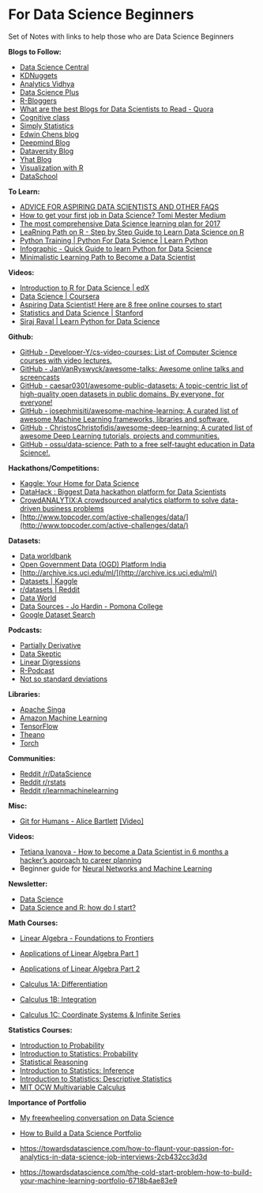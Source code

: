 # For Data Science Beginners
Set of Notes with links to help those who are Data Science Beginners

**Blogs to Follow:**
* [Data Science Central](http://www.datasciencecentral.com/)
* [KDNuggets](http://www.kdnuggets.com/)
* [Analytics Vidhya](https://www.analyticsvidhya.com/)
* [Data Science Plus](https://datascienceplus.com/)
* [R-Bloggers](https://www.r-bloggers.com/)
* [What are the best Blogs for Data Scientists to Read - Quora](https://www.quora.com/What-are-the-best-blogs-for-data-scientists-to-read)
* [Cognitive class](https://cognitiveclass.ai/blog/)
* [Simply Statistics](https://simplystatistics.org/)
* [Edwin Chens blog](http://blog.echen.me/)
* [Deepmind Blog](https://deepmind.com/blog/)
* [Dataversity Blog](http://www.dataversity.net/category/blogs/)
* [Yhat Blog](http://blog.yhat.com/)
* [Visualization with R](http://socviz.co/)
* [DataSchool](https://www.dataschool.io/)

**To Learn:**
* [ADVICE FOR ASPIRING DATA SCIENTISTS AND OTHER FAQS](https://yanirseroussi.com/2017/10/15/advice-for-aspiring-data-scientists-and-other-faqs/)
* [How to get your first job in Data Science?  Tomi Mester  Medium](https://medium.com/@datalab/how-to-break-into-the-data-science-market-f0e0b79b42f7)
* [The most comprehensive Data Science learning plan for 2017](https://www.analyticsvidhya.com/blog/2017/01/the-most-comprehensive-data-science-learning-plan-for-2017/)
* [LeaRning Path on R - Step by Step Guide to Learn Data Science on R](https://www.analyticsvidhya.com/learning-paths-data-science-business-analytics-business-intelligence-big-data/learning-path-r-data-science/)
* [Python Training | Python For Data Science | Learn Python](https://www.analyticsvidhya.com/learning-paths-data-science-business-analytics-business-intelligence-big-data/learning-path-data-science-python/)
* [Infographic - Quick Guide to learn Python for Data Science](https://www.analyticsvidhya.com/blog/2015/05/infographic-quick-guide-learn-python-data-science/)
* [Minimalistic Learning Path to Become a Data Scientist](https://hackernoon.com/minimalistic-learning-path-to-become-a-data-scientist-c0a4f614bd09)

**Videos:**
* [Introduction to R for Data Science | edX](https://www.edx.org/course/introduction-r-data-science-microsoft-dat204x-2)
* [Data Science | Coursera](https://www.coursera.org/specializations/jhu-data-science)
* [Aspiring Data Scientist! Here are 8 free online courses to start](https://medium.com/data36/wannabe-data-scientist-here-are-10-free-online-courses-to-start-693c4e230059)
* [Statistics and Data Science | Stanford](https://www.youtube.com/playlist?list=PLoROMvodv4rO5jY6RA1eFVcLVY2kJU_EL)
* [Siraj Raval | Learn Python for Data Science](https://www.youtube.com/watch?v=T5pRlIbr6gg&list=PL2-dafEMk2A6QKz1mrk1uIGfHkC1zZ6UU)

**Github:**
* [GitHub - Developer-Y/cs-video-courses: List of Computer Science courses with video lectures.](https://github.com/Developer-Y/cs-video-courses)
* [GitHub - JanVanRyswyck/awesome-talks: Awesome online talks and screencasts](https://github.com/JanVanRyswyck/awesome-talks)
* [GitHub - caesar0301/awesome-public-datasets: A topic-centric list of high-quality open datasets in public domains. By everyone, for everyone!](https://github.com/caesar0301/awesome-public-datasets)
* [GitHub - josephmisiti/awesome-machine-learning: A curated list of awesome Machine Learning frameworks, libraries and software.](https://github.com/josephmisiti/awesome-machine-learning)
* [GitHub - ChristosChristofidis/awesome-deep-learning: A curated list of awesome Deep Learning tutorials, projects and communities.](https://github.com/ChristosChristofidis/awesome-deep-learning)
* [GitHub - ossu/data-science: Path to a free self-taught education in Data Science!.](https://github.com/ossu/data-science)

**Hackathons/Competitions:**
* [Kaggle: Your Home for Data Science](https://www.kaggle.com/)
* [DataHack : Biggest Data hackathon platform for Data Scientists](https://datahack.analyticsvidhya.com/)
* [CrowdANALYTIX:A crowdsourced analytics platform to solve data-driven business problems](https://www.crowdanalytix.com/jq/solver.html)
* [http://www.topcoder.com/active-challenges/data/](http://www.topcoder.com/active-challenges/data/)

**Datasets:**
* [Data worldbank](http://data.worldbank.org/)
* [Open Government Data (OGD) Platform India](http://data.gov.in/)
* [http://archive.ics.uci.edu/ml/](http://archive.ics.uci.edu/ml/)
* [Datasets | Kaggle](https://www.kaggle.com/datasets)
* [r/datasets | Reddit](https://www.reddit.com/r/datasets/)
* [Data World](https://data.world/)
* [Data Sources - Jo Hardin - Pomona College](http://research.pomona.edu/johardin/datasources/)
* [Google Dataset Search](https://toolbox.google.com/datasetsearch)

**Podcasts:**
* [Partially Derivative](http://www.partiallyderivative.com/)
* [Data Skeptic](http://dataskeptic.com/)
* [Linear Digressions](http://lineardigressions.com/)
* [R-Podcast](https://r-podcast.org/)
* [Not so standard deviations](http://nssdeviations.com/)

**Libraries:**
* [Apache Singa](http://singa.apache.org/docs/overview.html)
* [Amazon Machine Learning](https://aws.amazon.com/machine-learning/)
* [TensorFlow](https://www.tensorflow.org/)
* [Theano](http://deeplearning.net/software/theano/)
* [Torch](http://torch.ch/)

**Communities:**
* [Reddit /r/DataScience](https://www.reddit.com/r/datascience/)
* [Reddit r/rstats](https://www.reddit.com/r/rstats/)
* [Reddit r/learnmachinelearning](https://www.reddit.com/r/learnmachinelearning/)

**Misc:**
* [Git for Humans - Alice Bartlett](https://speakerdeck.com/alicebartlett/git-for-humans) [[Video]](https://www.youtube.com/watch?v=eWxxfttcMts)

**Videos:**
* [Tetiana Ivanova - How to become a Data Scientist in 6 months a hacker’s approach to career planning](https://www.youtube.com/watch?v=rIofV14c0tc)
* Beginner guide for [Neural Networks and Machine Learning](https://www.youtube.com/user/shiffman/playlists?flow=grid&view=50&shelf_id=16)

**Newsletter:**
* [Data Science](https://www.datascienceweekly.org/)
* [Data Science and R: how do I start?](https://medium.com/@kierisi/data-science-and-r-how-do-i-start-7a87426e103e)

**Math Courses:**
* [Linear Algebra - Foundations to Frontiers](https://www.edx.org/course/linear-algebra-foundations-to-frontiers#!)
* [Applications of Linear Algebra Part 1](https://www.edx.org/course/applications-linear-algebra-part-1-davidsonx-d003x-1)
* [Applications of Linear Algebra Part 2](https://www.edx.org/course/applications-linear-algebra-part-2-davidsonx-d003x-2)

* [Calculus 1A: Differentiation](https://www.edx.org/course/calculus-1a-differentiation-mitx-18-01-1x-0)
* [Calculus 1B: Integration](https://www.edx.org/course/calculus-1b-integration-mitx-18-01-2x-0)
* [Calculus 1C: Coordinate Systems & Infinite Series](https://www.edx.org/course/calculus-1c-coordinate-systems-infinite-mitx-18-01-3x-0)

**Statistics Courses:**
* [Introduction to Probability](https://www.edx.org/course/introduction-probability-science-mitx-6-041x-2#.U3yb762SzIo)
* [Introduction to Statistics: Probability](https://www.edx.org/course/subject/data-analysis-statistics)
* [Statistical Reasoning](https://lagunita.stanford.edu/courses/OLI/StatReasoning/Open/about)
* [Introduction to Statistics: Inference](https://www.edx.org/course/introduction-statistics-inference-uc-berkeleyx-stat2-3x)
* [Introduction to Statistics: Descriptive Statistics](https://www.edx.org/course/introduction-statistics-descriptive-uc-berkeleyx-stat2-1x)
* [MIT OCW Multivariable Calculus](https://ocw.mit.edu/courses/mathematics/18-02sc-multivariable-calculus-fall-2010/index.htm)

**Importance of Portfolio**


* [My freewheeling conversation on Data Science](https://medium.com/@kesari/my-freewheeling-conversation-on-data-science-a34de1211e6d)
* [How to Build a Data Science Portfolio](https://towardsdatascience.com/how-to-build-a-data-science-portfolio-5f566517c79c?gi=51f41f814cd2)
* https://towardsdatascience.com/how-to-flaunt-your-passion-for-analytics-in-data-science-job-interviews-2cb432cc3d3d

* https://towardsdatascience.com/the-cold-start-problem-how-to-build-your-machine-learning-portfolio-6718b4ae83e9 

